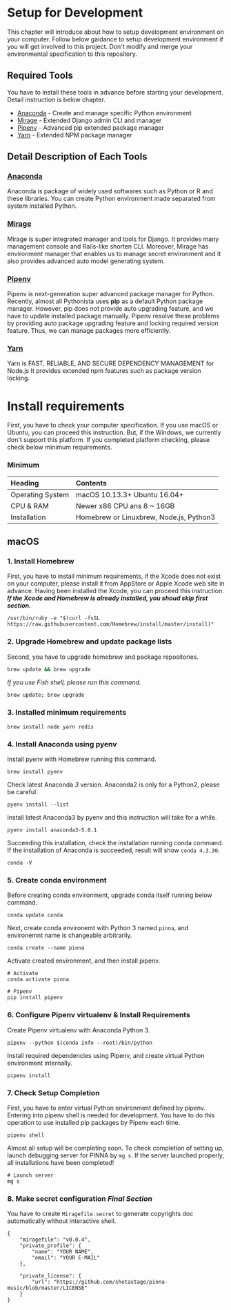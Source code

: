 # Setup for Development

This chapter will introduce about how to setup development environment on your computer.
Follow below gaidance to setup development environment if you will get involved to this project. Don't modify and merge your environmental specification to this repository. 

## Required Tools

You have to install these tools in advance before starting your development.
Detail instruction is below chapter.

* [Anaconda](https://anaconda.org/anaconda/python) - Create and manage specific Python environment
* [Mirage](https://github.com/shotastage/mirage) - Extended Django admin CLI and manager
* [Pipenv](https://github.com/pypa/pipenv) - Advanced pip extended package manager
* [Yarn](https://yarnpkg.com/en/) - Extended NPM package manager

## Detail Description of Each Tools

### [Anaconda](https://anaconda.org/anaconda/python)

Anaconda is package of widely used softwares such as Python or R and these libraries.
You can create Python environment made separated from system installed Python.

### [Mirage](https://github.com/shotastage/mirage)

Mirage is super integrated manager and tools for Django. It provides many management console and Rails-like
 shorten CLI.
Moreover, Mirage has environment manager that enables us to manage secret environment and it also provides
 advanced auto model generating system.

### [Pipenv](https://github.com/pypa/pipenv)

Pipenv is next-generation super advanced package manager for Python.
Recently, almost all Pythonista uses **pip** as a default Python package manager.
However, pip does not provide auto upgrading feature, and we have to update installed package manually.
Pipenv resolve these problems by providing auto package upgrading feature and locking required version feature. Thus, we can manage packages more efficiently.

### [Yarn](https://yarnpkg.com/en/)

Yarn is FAST, RELIABLE, AND SECURE DEPENDENCY MANAGEMENT for Node.js
It provides extended npm features such as package version locking.

# Install requirements

First, you have to check your computer specification.
If you use macOS or Ubuntu, you can proceed this instruction. But, if the Windows, we currently don't support this platform.
If you completed platform checking, please check below minimum requirements.

### Minimum 

|     Heading      |            Contents           |
|:-----------------|:------------------------------|
| Operating System | macOS 10.13.3+  Ubuntu 16.04+ |
| CPU & RAM        | Newer x86 CPU ans 8 ~ 16GB    |
| Installation     | Homebrew or Linuxbrew, Node.js, Python3 |


## macOS

### 1. Install Homebrew

First, you have to install minimum requirements, if the Xcode does not exist on your computer, 
please install it from AppStore or Apple Xcode web site in advance.
Having been installed the Xcode, you can proceed this instruction.  
***If the Xcode and Homebrew is already installed, you shoud skip first section.***
```
/usr/bin/ruby -e "$(curl -fsSL https://raw.githubusercontent.com/Homebrew/install/master/install)"
```

### 2. Upgrade Homebrew and update package lists

Second, you have to upgrade homebrew and package repositories.

```bash
brew update && brew upgrade
```

*If you use Fish shell, please run this command.*

```fish
brew update; brew upgrade
```

### 3. Installed minimum requirements

```
brew install node yarn redis
```


### 4. Install Anaconda using pyenv

Install pyenv with Homebrew running this command.

```
brew install pyenv
```

Check latest Anaconda *3* version. Anaconda2 is only for a Python2, please be careful.

```
pyenv install --list
```

Install latest Anaconda3 by pyenv and this instruction will take for a while.

```
pyenv install anaconda3-5.0.1
```

Succeeding this installation, check the installation running conda command.
If the installation of Anaconda is succeeded, result will show `conda 4.3.30`.

```
conda -V
```

### 5. Create conda environment

Before creating conda environment, upgrade conda itself running below command.

```
conda update conda
```

Next, create conda environemt with Python 3 named `pinna`, and environemnt name is changeable arbitrarily.

```
conda create --name pinna
```

Activate created environment, and then install pipenv.

```
# Activate
conda activate pinna

# Pipenv
pip install pipenv
```

### 6. Configure Pipenv virtualenv & Install Requirements

Create Pipenv virtualenv with Anaconda Python 3.

```
pipenv --python $(conda info --root)/bin/python
```

Install required dependencies using Pipenv, and create virtual Python environment internally.

```
pipenv install
```

### 7. Check Setup Completion

First, you have to enter virtual Python environment defined by pipenv. Entering into pipenv shell is needed for 
development. You have to do this operation to use installed pip packages by Pipenv each time.

```
pipenv shell
```

Almost all setup will be completing soon. To check completion of setting up, launch debugging server for PINNA by `mg s`.
If the server launched properly, all installations have been completed!

```
# Launch server
mg s
```

### 8. Make secret configuration ***Final Section***

You have to create  `Miragefile.secret` to generate copyrights doc automatically without interactive shell.

```
{
    "miragefile": "v0.0.4",
    "private_profile": {
        "name": "YOUR NAME",
        "email": "YOUR E-MAIL"
    },

    "private_license": {
        "url": "https://github.com/shotastage/pinna-music/blob/master/LICENSE"
    }
}

```
